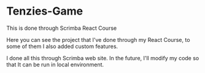 # Tenzies-Game
This is done through Scrimba React Course

Here you can see the project that I've done through my React Course, to some of them I also added custom features.

I done all this through Scrimba web site. In the future, I'll modify my code so that It can be run in local environment.

